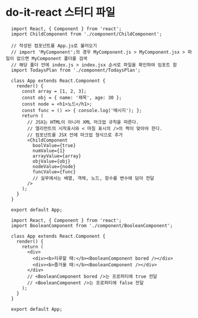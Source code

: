 # do-it-react 스터디 파일

      import React, { Component } from 'react';
      import ChildComponent from './component/ChildComponent';

      // 작성된 컴포넌트를 App.js로 불러오기
      // import 'MyComponent';의 경우 MyComponent.js > MyComponent.jsx > 파일이 없으면 MyComponent 폴더를 검색 
      // 해당 폴더 안에 index.js > index.jsx 순서로 파일을 확인하여 임포트 함
      import TodaysPlan from './component/TodaysPlan';

      class App extends React.Component {
        render() {
          const array = [1, 2, 3];
          const obj = { name: '제목', age: 30 };
          const node = <h1>노드</h1>;
          const func = () => { console.log('메시지'); };
          return (
            // JSX는 HTML이 아니라 XML 마크업 규칙을 따른다.
            // 엘리먼트의 시작표시와 < 마침 표시의 />의 짝이 맞아야 한다.
            // 컴포넌트를 JSX 안에 마크업 형식으로 추가
            <ChildComponent
              boolValue={true}
              numValue={1}
              arrayValue={array}
              objValue={obj}
              nodeValue={node}
              funcValue={func}
              // 실무에서는 배열, 객체, 노드, 함수를 변수에 담아 전달
            />  
          );
        }
      }

      export default App;

      import React, { Component } from 'react';
      import BooleanComponent from './component/BooleanComponent';

      class App extends React.Component {
        render() {
          return (
            <div>
              <div><b>지루할 때:</b><BooleanComponent bored /></div>
              <div><b>즐거울 때:</b><BooleanComponent /></div>
            </div>
            // <BooleanComponent bored />는 프로퍼티에 true 전달
            // <BooleanComponent />는 프로퍼티에 false 전달
          );
        }
      }

      export default App;
